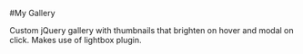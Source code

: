 #My Gallery 

Custom jQuery gallery with thumbnails that brighten on hover and modal on click.
Makes use of lightbox plugin.